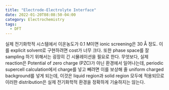 ```yaml
---
title: "Electrode-Electrolyte Interface"
date: 2022-01-20T08:08:50-04:00
category: Electrochemistry
tags:
  - DFT
---
```



실제 전기화학적 시스템에서 이온농도가 0.1 M이면 ionic screening은 30 Å 정도. 이를 explicit solvent로 구현하려면 cost가 너무 크다. 또한 phase space를 잘 sampling 하기 위해서는 굉장히 긴 시뮬레이션을 필요로 한다. 무엇보다, 실제 reaction은 Potential of zero charge (PZC)가 아닌 환경에서 일어나는데, periodic supercell calculation에서 charge를 넣고 빼려면 이를 보상해 줄 uniform charged background를 넣게 되는데, 이것은 liquid region과 solid region 모두에 적용되므로 이러한 distribution은 실제 전기화학적 환경을 정확하게 기술하지는 않는다.  




